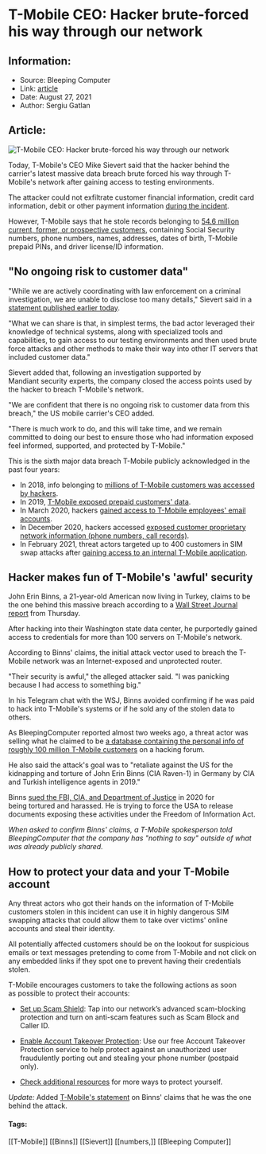 # T-Mobile CEO: Hacker brute-forced his way through our network
### 

## Information:
+ Source: Bleeping Computer
+ Link: [article](https://www.bleepingcomputer.com/news/security/t-mobile-ceo-hacker-brute-forced-his-way-through-our-network/)
+ Date: August 27, 2021
+ Author: Sergiu Gatlan


## Article:
![T-Mobile CEO: Hacker brute-forced his way through our network](https://www.bleepstatic.com/content/hl-images/2021/08/23/tmobile-header-glitch.jpg)


Today, T-Mobile's CEO Mike Sievert said that the hacker behind the carrier's latest massive data breach brute forced his way through T-Mobile's network after gaining access to testing environments.


The attacker could not exfiltrate customer financial information, credit card information, debit or other payment information [during the incident](https://www.bleepingcomputer.com/news/security/t-mobile-says-hackers-stole-records-belonging-to-486-million-individuals/).


However, T-Mobile says that he stole records belonging to [54.6 million current, former, or prospective customers](https://www.bleepingcomputer.com/news/security/t-mobile-data-breach-just-got-worse-now-at-54-million-customers/), containing Social Security numbers, phone numbers, names, addresses, dates of birth, T-Mobile prepaid PINs, and driver license/ID information.


"No ongoing risk to customer data"
----------------------------------


"While we are actively coordinating with law enforcement on a criminal investigation, we are unable to disclose too many details," Sievert said in a  [statement published earlier today](https://www.t-mobile.com/news/network/cyberattack-against-tmobile-and-our-customers).


"What we can share is that, in simplest terms, the bad actor leveraged their knowledge of technical systems, along with specialized tools and capabilities, to gain access to our testing environments and then used brute force attacks and other methods to make their way into other IT servers that included customer data."


Sievert added that, following an investigation supported by Mandiant security experts, the company closed the access points used by the hacker to breach T-Mobile's network.


"We are confident that there is no ongoing risk to customer data from this breach," the US mobile carrier's CEO added.


"There is much work to do, and this will take time, and we remain committed to doing our best to ensure those who had information exposed feel informed, supported, and protected by T-Mobile."


This is the sixth major data breach T-Mobile publicly acknowledged in the past four years:


* In 2018, info belonging to [millions of T-Mobile customers was accessed by hackers](https://www.bleepingcomputer.com/news/security/t-mobile-detects-and-stops-ongoing-security-breach/).
* In 2019, [T-Mobile exposed prepaid customers' data](https://www.bleepingcomputer.com/news/security/t-mobile-discloses-data-breach-impacting-prepaid-customers/).
* In March 2020, hackers [gained access to T-Mobile employees' email accounts](https://www.bleepingcomputer.com/news/security/t-mobile-data-breach-exposes-customer-personal-financial-info/).
* In December 2020, hackers accessed [exposed customer proprietary network information (phone numbers, call records)](https://www.bleepingcomputer.com/news/security/t-mobile-data-breach-exposed-phone-numbers-call-records/).
* In February 2021, threat actors targeted up to 400 customers in SIM swap attacks after [gaining access to an internal T-Mobile application](https://www.bleepingcomputer.com/news/security/t-mobile-discloses-data-breach-after-sim-swapping-attacks/).




Hacker makes fun of T-Mobile's 'awful' security
-----------------------------------------------


John Erin Binns, a 21-year-old American now living in Turkey, claims to be the one behind this massive breach according to a [Wall Street Journal report](https://www.wsj.com/articles/t-mobile-hacker-who-stole-data-on-50-million-customers-their-security-is-awful-11629985105) from Thursday.


After hacking into their Washington state data center, he purportedly gained access to credentials for more than 100 servers on T-Mobile's network.


According to Binns' claims, the initial attack vector used to breach the T-Mobile network was an Internet-exposed and unprotected router.


"Their security is awful," the alleged attacker said. "I was panicking because I had access to something big."


In his Telegram chat with the WSJ, Binns avoided confirming if he was paid to hack into T-Mobile's systems or if he sold any of the stolen data to others.


As BleepingComputer reported almost two weeks ago, a threat actor was selling what he claimed to be [a database containing the personal info of roughly 100 million T-Mobile customers](https://www.bleepingcomputer.com/news/security/hacker-claims-to-steal-data-of-100-million-t-mobile-customers/) on a hacking forum.


He also said the attack's goal was to "retaliate against the US for the kidnapping and torture of John Erin Binns (CIA Raven-1) in Germany by CIA and Turkish intelligence agents in 2019."


Binns [sued the FBI, CIA, and Department of Justice](http://foiaproject.org/dc_view/?id=7337523-DC-1-2020cv03349-complaint) in 2020 for being tortured and harassed. He is trying to force the USA to release documents exposing these activities under the Freedom of Information Act.


*When asked to confirm Binns' claims, a T-Mobile spokesperson told BleepingComputer that the company has "nothing to say" outside of what was already publicly shared.*


How to protect your data and your T-Mobile account
--------------------------------------------------


Any threat actors who got their hands on the information of T-Mobile customers stolen in this incident can use it in highly dangerous SIM swapping attacks that could allow them to take over victims' online accounts and steal their identity.


All potentially affected customers should be on the lookout for suspicious emails or text messages pretending to come from T-Mobile and not click on any embedded links if they spot one to prevent having their credentials stolen.


T-Mobile encourages customers to take the following actions as soon as possible to protect their accounts:


* [Set up Scam Shield](https://www.t-mobile.com/apps/scam-shield-app): Tap into our network’s advanced scam-blocking protection and turn on anti-scam features such as Scam Block and Caller ID.
* [Enable Account Takeover Protection](https://www.t-mobile.com/support/plans-features/port-protection): Use our free Account Takeover Protection service to help protect against an unauthorized user fraudulently porting out and stealing your phone number (postpaid only).


* [Check additional resources](http://www.t-mobile.com/support/account/additional-steps-to-protect-yourself) for more ways to protect yourself.




*Update:* Added [T-Mobile's statement](https://www.bleepingcomputer.com/news/security/t-mobile-ceo-hackers-brute-forced-their-way-through-our-network#statement) on Binns' claims that he was the one behind the attack.






#### Tags:
[[T-Mobile]] [[Binns]] [[Sievert]] [[numbers,]] [[Bleeping Computer]]
